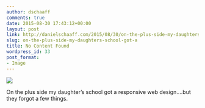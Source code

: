 ```yaml
---
author: dschaaff
comments: true
date: 2015-08-30 17:43:12+00:00
layout: post
link: http://danielschaaff.com/2015/08/30/on-the-plus-side-my-daughters-school-got-a/
slug: on-the-plus-side-my-daughters-school-got-a
title: No Content Found
wordpress_id: 33
post_format:
- Image
---
```


![](https://danielschaaff.files.wordpress.com/2015/08/tumblr_ntwp80pmes1qcnv82o1_1280.jpg)

On the plus side my daughter’s school got a responsive web design….but they forgot a few things.
